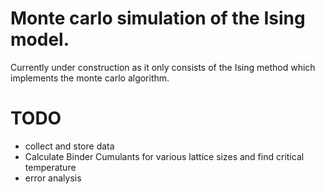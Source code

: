 #  Monte carlo simulation of the Ising model. 
Currently under construction as it only consists of the Ising method which implements the monte carlo algorithm.
# TODO
- collect and store data
- Calculate Binder Cumulants for various lattice sizes and find critical temperature
- error analysis
